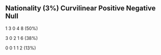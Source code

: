 ## Nationality (3%) Curvilinear Positive Negative Null

1 3 0 4 8 (50%)

3 0 2 1 6 (38%)

0 0 1 1 2 (13%)
